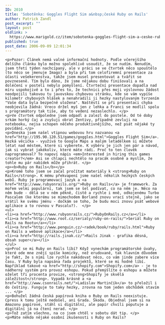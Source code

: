 ```yaml
---
ID: 2010
title: 'Sobotěnka: Goggles Flight Sim a&nbsp;české Ruby on Rails'
author: Patrick Zandl
post_excerpt: ""
layout: post
oldlink: >
  https://www.marigold.cz/item/sobotenka-goggles-flight-sim-a-ceske-ruby-on-rails
published: true
post_date: 2006-09-09 12:01:34
---
```

	<p>Pozor: Článek nemá valné informační hodnoty. Podle včerejšího delšího článku bylo možno spolehlivě usoudit, že se nudím. Nenudím, jsem třetí týden nachcípaný, ale v práci se ve čtvrtek něco spouštělo (to něco se jmenuje Imago) a byla při tom celofiremní presentace za účasti vešekerenstva, takže jsem musel presentovat a tvářit se povzneseně. Tím bylo dáno, že jsme nějakou dobu finišovali a na doléčení v posteli nebylo pomyšlení. Čtvrteční presentace dopadla nad míru uspokojivě a to i přes to, že technici přes moji výslovnou žádost neodpojili takovou tu javovskou chybovou stránku, kde se vám vypíše kilometr chybových hlášek a nenahradili ji hezky nastylovaným tvrzením "Vaše data byla bezpečně uložena". Naštěstí se při presentaci chyba neobjevila žádná: Vreco držel myš jen z lehka a Franci se modlil spolu s programátory tak tiše, aby to vedení nezaslechlo. </p>
	<p>Ve čtvrtek odpoledne jsem odpadl a zalezl do postele. Od té doby srkám horký čaj a zvyšuji obrat Zentivy, případně zevluji na notebooku, nejsa schopen něčeho produktivnějšího, než psát nějaké ty povídání.</p>
	<p>Dneska jsem našel vtipnou webovou hru nazvanou <a href="http://195.90.120.51/games/goggles.html">Goggles Flight Sim</a>. Hezká věcička - využívá to Google Maps a malým letadélkem si můžete létat nad městem, které si vyberete. K výběru je jich jen pár a návod, jak si vybrat jakékoliv, které máte rádi. Proč to ten člověk naprogramoval? To napoví nápis <em>Interested in hiring this games creator?</em> Asi se chlapci nechtělo na pracák osobně a myslím, že tohle mu pár nabídek může přihrát. </p>
	<p><b>Ruby on Rails</b></p>
	<p>Kromě toho jsem se začal pročítat materiály k <strong>Ruby on Rails</strong>. K mému překvapení jsme našel několik hezkých českých webů. Ruby je programovací jazyk a <a href="http://www.rubyonrails.org/">Ruby on Rails</a> je framework. Za mořem velmi populární, tak jsem se šel podívat, co na něm je. Něco na něm bude - dělá se v něm pěkně, čistě a rychle i mně, odkojenému Turbo Pascalem (ke kterému se mimochodem Borland znovu vrací stejně, jako se vrátil ke svému jménu - dočkám se toho, že budu moci znovu psát webové aplikace a to rovnou v Pascalu?).  </p>
	<ul>
	<li><a href="http://www.rubyonrails.cz/">RubyOnRails.cz</a></li>
	<li><a href="http://www.root.cz/serialy/ruby-on-rails/">Seriál Ruby on Rails na Rootu</a></li>
	<li><a href="http://www.penguin.cz/~radek/book/ruby/rails.html">Ruby on Rails a webové aplikace</a></li>
	<li><a href="http://rails.jinak.cz/">Rails Jinak - grafika děsná, obsah super</a></li>
	</ul>
	<p>Proč se mi Ruby on Rails líbí? Když vynechám programátorské úvahy, které ode mne znějí spíše komicky, než erudovaně, tak hlavním důvodem je fakt, že s nimi lze rychle nakódovat něco, co vám jinde zabere více času. V Ruby byla napsána řada projektů, které se mi hodně líbí. Například takové <a href="http://shopify.com">Shopify.com</a> - je to nádherný systém pro provoz eshopu. Pokud přemýšlíte o eshopu a můžete oželet tři procenta provize, <strong>Shopify je skvělá záležitost</strong>. Vypadá krásně a <a href="http://www.csonrails.net/">Ladislav Martinčík</a> to přeložil i do češtiny. Funguje to taky hezky, zrovna na tom jeden obchůdek stavím ... </p>
	<p>Bohužel žádná česká papírová kniha o Ruby on Rails neexistuje. Cpress k tomu ještě nedošel, ani Grada. Škoda. Objednal jsem si na Amazonu papírové, stáhl si digitální, ale papír chvíli poputuje a digitální já na čtení nerad. </p>
	<p>Tož zatím všechno, na co jsem chtěl v sobotu dát tip. </p>
	<p>Máte někdo nějaké osobní zkušenosti s Ruby on Rails?
</p>